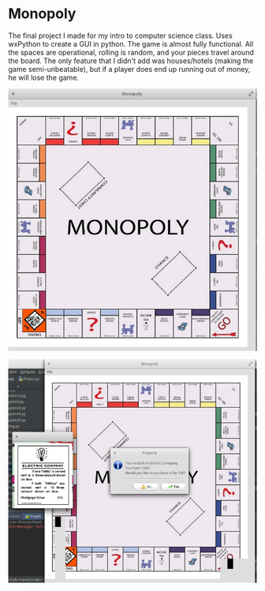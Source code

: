 # Monopoly

The final project I made for my intro to computer science class. Uses wxPython to create a GUI in python.
The game is almost fully functional. All the spaces are operational, rolling is random, and your pieces travel
around the board. The only feature that I didn't add was houses/hotels (making the game semi-unbeatable),
but if a player does end up running out of money, he will lose the game.

![Board](/Screenshots/Board.png?raw=true "The Board")

![Gameplay](/Screenshots/Gameplay.png?raw=true "Gameplay")
